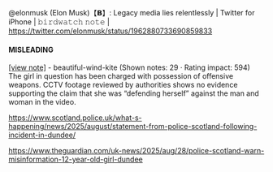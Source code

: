 @elonmusk (Elon Musk)【𝗕】: Legacy media lies relentlessly | Twitter for iPhone | 𝚋𝚒𝚛𝚍𝚠𝚊𝚝𝚌𝚑 𝚗𝚘𝚝𝚎 | https://twitter.com/elonmusk/status/1962880733690859833

#### MISLEADING

[[view note]](https://x.com/i/birdwatch/n/1963164924718285120) - beautiful-wind-kite (Shown notes: 29 · Rating impact: 594)\
The girl in question has been charged with possession of offensive weapons. CCTV footage reviewed by authorities shows no evidence supporting the claim that she was “defending herself” against the man and woman in the video.

https://www.scotland.police.uk/what-s-happening/news/2025/august/statement-from-police-scotland-following-incident-in-dundee/

https://www.theguardian.com/uk-news/2025/aug/28/police-scotland-warn-misinformation-12-year-old-girl-dundee
